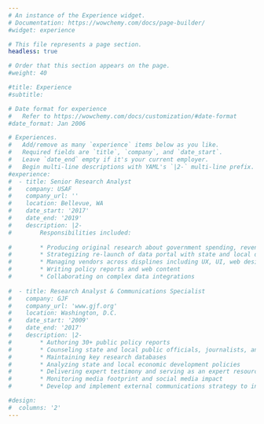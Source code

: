 ```yaml
---
# An instance of the Experience widget.
# Documentation: https://wowchemy.com/docs/page-builder/
#widget: experience

# This file represents a page section.
headless: true

# Order that this section appears on the page.
#weight: 40

#title: Experience
#subtitle:

# Date format for experience
#   Refer to https://wowchemy.com/docs/customization/#date-format
#date_format: Jan 2006

# Experiences.
#   Add/remove as many `experience` items below as you like.
#   Required fields are `title`, `company`, and `date_start`.
#   Leave `date_end` empty if it's your current employer.
#   Begin multi-line descriptions with YAML's `|2-` multi-line prefix.
#experience:
#  - title: Senior Research Analyst
#    company: USAF
#    company_url: ''
#    location: Bellevue, WA
#    date_start: '2017'
#    date_end: '2019'
#    description: |2-
#        Responsibilities included:
        
#        * Producing original research about government spending, revenue, and outcomes
#        * Strategizing re-launch of data portal with state and local data explorations
#        * Managing vendors across displines including UX, UI, web design, data scraping, API development, and database management
#        * Writing policy reports and web content
#        * Collaborating on complex data integrations
        
#  - title: Research Analyst & Communications Specialist
#    company: GJF
#    company_url: 'www.gjf.org'
#    location: Washington, D.C.
#    date_start: '2009'
#    date_end: '2017'
#    description: |2-
#        * Authoring 30+ public policy reports
#        * Counseling state and local public officials, journalists, and NGOs about public policy best practices
#        * Maintaining key research databases
#        * Analyzing state and local economic development policies
#        * Delivering expert testimony and serving as an expert resource to journalists
#        * Monitoring media footprint and social media impact
#        * Develop and implement external communications strategy to influence public discourse    

#design:
#  columns: '2'
---
```

